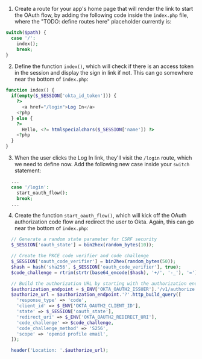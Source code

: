 1. Create a route for your app's home page that will render the link to start the OAuth flow, by adding the following code inside the `index.php` file, where the "TODO: define routes here" placeholder currently is:

```php
switch($path) {
  case '/':
    index();
    break;
}
```

2. Define the function `index()`, which will check if there is an access token in the session and display the sign in link if not. This can go somewhere near the bottom of `index.php`:

```php
function index() {
  if(empty($_SESSION['okta_id_token'])) {
    ?>
      <a href="/login">Log In</a>
    <?php
  } else {
    ?>
      Hello, <?= htmlspecialchars($_SESSION['name']) ?>
    <?php
  }
}
```

3. When the user clicks the Log In link, they'll visit the `/login` route, which we need to define now. Add the following new case inside your `switch` statement:

```php
  ...
  case '/login':
    start_oauth_flow();
    break;
  ...
```

4. Create the function `start_oauth_flow()`, which will kick off the OAuth authorization code flow and redirect the user to Okta. Again, this can go near the bottom of `index.php`:

```php
  // Generate a random state parameter for CSRF security
  $_SESSION['oauth_state'] = bin2hex(random_bytes(10));

  // Create the PKCE code verifier and code challenge
  $_SESSION['oauth_code_verifier'] = bin2hex(random_bytes(50));
  $hash = hash('sha256', $_SESSION['oauth_code_verifier'], true);
  $code_challenge = rtrim(strtr(base64_encode($hash), '+/', '-_'), '=');

  // Build the authorization URL by starting with the authorization endpoint
  $authorization_endpoint = $_ENV['OKTA_OAUTH2_ISSUER'].'/v1/authorize';
  $authorize_url = $authorization_endpoint.'?'.http_build_query([
    'response_type' => 'code',
    'client_id' => $_ENV['OKTA_OAUTH2_CLIENT_ID'],
    'state' => $_SESSION['oauth_state'],
    'redirect_uri' => $_ENV['OKTA_OAUTH2_REDIRECT_URI'],
    'code_challenge' => $code_challenge,
    'code_challenge_method' => 'S256',
    'scope' => 'openid profile email',
  ]);

  header('Location: '.$authorize_url);
```